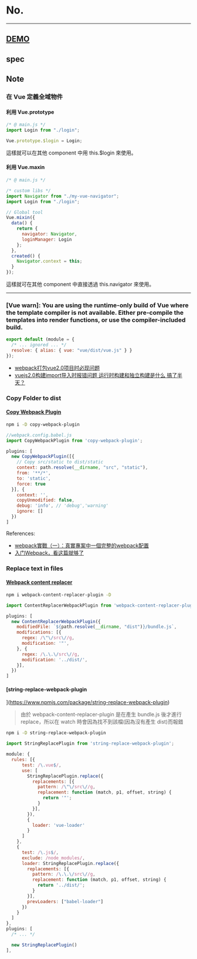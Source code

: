 # No.

---

## [DEMO](dist/)

## spec


## Note

### 在 Vue 定義全域物件

#### 利用 Vue.prototype

```js
/* @ main.js */
import Login from "./login";

Vue.prototype.$login = Login;
```

這樣就可以在其他 component 中用 this.$login 來使用。

#### 利用 Vue.maxin

```js
/* @ main.js */

/* custom libs */
import Navigator from "./my-vue-navigator";
import Login from "./login";

// Global tool
Vue.mixin({
  data() {
    return {
      navigator: Navigator,
      loginManager: Login
    };
  },
  created() {
    Navigator.context = this;
  }
});
```

這樣就可在其他 component 中直接透過 this.navigator 來使用。

---

### [Vue warn]: You are using the runtime-only build of Vue where the template compiler is not available. Either pre-compile the templates into render functions, or use the compiler-included build.

```js
export default (module = {
  /* ... ignored ... */  
  resolve: { alias: { vue: "vue/dist/vue.js" } }
});
```

- [webpack打包vue2.0项目时必现问题](https://www.imooc.com/article/17868)
- [vuejs2.0构建import导入时报错问题 运行时构建和独立构建是什么 搞了半天？](https://www.zhihu.com/question/56153336/answer/153054639)

### Copy Folder to dist

#### [Copy Webpack Plugin](https://github.com/webpack-contrib/copy-webpack-plugin)

```sh
npm i -D copy-webpack-plugin
```

```js
//webpack.config.babel.js
import CopyWebpackPlugin from 'copy-webpack-plugin';

plugins: [
  new CopyWebpackPlugin([{
    // Copy src/static to dist/static
    context: path.resolve(__dirname, "src", "static"),
    from: '**/*',
    to: 'static',
    force: true
  }], {
    context: '',
    copyUnmodified: false,
    debug: 'info', // 'debug','warning'
    ignore: []
  })
]
```

References:

- [webpack實戰（一）：真實專案中一個完整的webpack配置](https://com-it.tech/archives/66008)
- [入门Webpack，看这篇就够了](https://www.jianshu.com/p/42e11515c10f)

### Replace text in files

#### [Webpack content replacer](https://www.npmjs.com/package/webpack-content-replacer-plugin)

```sh
npm i webpack-content-replacer-plugin -D
```

```js
import ContentReplacerWebpackPlugin from 'webpack-content-replacer-plugin';

plugins: [
  new ContentReplacerWebpackPlugin({
    modifiedFile: `${path.resolve(__dirname, "dist")}/bundle.js`,
    modifications: [{
      regex: /\"\/src\//g,
      modification: '"',
    }, {
      regex: /\.\.\/src\//g,
      modification: '../dist/',
    }],
  })
]
```

#### [string-replace-webpack-plugin
](https://www.npmjs.com/package/string-replace-webpack-plugin)

> 由於 webpack-content-replacer-plugin 是在產生 bundle.js 後才進行 replace，所以在 watch 時會因為找不到該檔(因為沒有產生 dist)而報錯

```sh
npm i -D string-replace-webpack-plugin
```

```js
import StringReplacePlugin from 'string-replace-webpack-plugin';

module: {
  rules: [{
      test: /\.vue$/,
      use: [
        StringReplacePlugin.replace({
          replacements: [{
            pattern: /\"\/src\//g,
            replacement: function (match, p1, offset, string) {
              return '"';
            }
          }],
        }),
        {
          loader: 'vue-loader'
        }
      ]
    },
    {
      test: /\.js$/,
      exclude: /node_modules/,
      loader: StringReplacePlugin.replace({
        replacements: [{
          pattern: /\.\.\/src\//g,
          replacement: function (match, p1, offset, string) {
            return '../dist/';
          }
        }],
        prevLoaders: ["babel-loader"]
      })
    }
  ]
},
plugins: [
  /* ... */

  new StringReplacePlugin()
],
```
